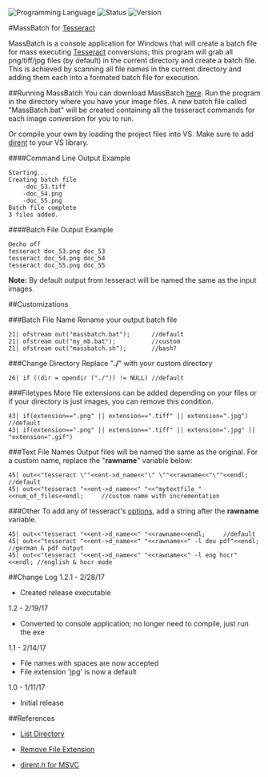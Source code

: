 <!-- using shields.io for status buttons -->
![Programming Language](https://img.shields.io/badge/Language-C++-black.svg)
![Status](https://img.shields.io/badge/Status-Passing-green.svg)
![Version](https://img.shields.io/badge/Version-1.2-blue.svg)

#MassBatch for [Tesseract](https://github.com/tesseract-ocr/tesseract)

MassBatch is a console application for Windows that will create a batch file for mass executing [Tesseract](https://github.com/tesseract-ocr/tesseract) conversions; this program will grab all png/tiff/jpg files (by default) in the current directory and create a batch file. This is achieved by scanning all file names in the current directory and adding them each into a formated batch file for execution.

##Running MassBatch
You can download MassBatch [here](https://github.com/ManuelVargas1251/MassBatch-Tesseract/raw/master/Release/MassBatch.exe). Run the program in the directory where you have your image files. A new batch file called "MassBatch.bat" will be created containing all the tesseract commands for each image conversion for you to run.

Or compile your own by loading the project files into VS. Make sure to add [dirent](https://github.com/tronkko/dirent) to your VS library.

####Command Line Output Example

	Starting...
	Creating batch file
		-doc_53.tiff
		-doc_54.png
		-doc_55.png
	Batch file complete
	3 files added.

####Batch File Output Example

	@echo off
	tesseract doc_53.png doc_53
	tesseract doc_54.png doc_54
	tesseract doc_55.png doc_55

**Note:** By default output from tesseract will be named the same as the input images.
	
##Customizations

###Batch File Name
Rename your output batch file

```
21| ofstream out("massbatch.bat");		//default
21| ofstream out("my_mb.bat");			//custom
21| ofstream out("massbatch.sh");		//bash?
```

###Change Directory
Replace "**./**" with your custom directory

```
26| if ((dir = opendir ("./")) != NULL)	//default
```

###Filetypes
More file extensions can be added depending on your files or if your directory is just images, you can remove this condition.

```
43| if(extension==".png" || extension==".tiff" || extension=".jpg")	//default
43| if(extension==".png" || extension==".tiff" || extension=".jpg" || "extension=".gif")
```	

###Text File Names
Output files will be named the same as the original. For a custom name, replace the "**rawname**" variable below:

```
45| out<<"tesseract \""<<ent->d_name<<"\" \""<<rawname<<"\""<<endl;		//default
45| out<<"tesseract "<<ent->d_name<<" "<<"mytextfile_"<<num_of_files<<endl;		//custom name with incrementation
```

###Other
To add any of tesseract's [options](https://github.com/tesseract-ocr/tesseract/wiki#running-tesseract), add a string after the **rawname** variable.

```
45| out<<"tesseract "<<ent->d_name<<" "<<rawname<<endl;		//default
45| out<<"tesseract "<<ent->d_name<<" "<<rawname<<" -l deu pdf"<<endl;	//german & pdf output
45| out<<"tesseract "<<ent->d_name<<" "<<rawname<<" -l eng hocr"<<endl;	//english & hocr mode
```

##Change Log
1.2.1 - 2/28/17
* Created release executable

1.2 - 2/19/17
* Converted to console application; no longer need to compile, just run the exe

1.1 - 2/14/17
* File names with spaces are now accepted
* File extension 'jpg' is now a default

1.0 - 1/11/17
* Initial release

##References

* [List Directory](http://stackoverflow.com/a/612176)

* [Remove File Extension](http://stackoverflow.com/a/6417880)

* [dirent.h for MSVC](https://github.com/tronkko/dirent)